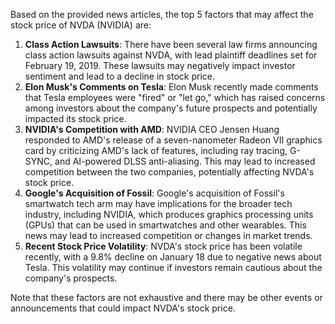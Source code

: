 Based on the provided news articles, the top 5 factors that may affect the stock price of NVDA (NVIDIA) are:

1. **Class Action Lawsuits**: There have been several law firms announcing class action lawsuits against NVDA, with lead plaintiff deadlines set for February 19, 2019. These lawsuits may negatively impact investor sentiment and lead to a decline in stock price.
2. **Elon Musk's Comments on Tesla**: Elon Musk recently made comments that Tesla employees were "fired" or "let go," which has raised concerns among investors about the company's future prospects and potentially impacted its stock price.
3. **NVIDIA's Competition with AMD**: NVIDIA CEO Jensen Huang responded to AMD's release of a seven-nanometer Radeon VII graphics card by criticizing AMD's lack of features, including ray tracing, G-SYNC, and AI-powered DLSS anti-aliasing. This may lead to increased competition between the two companies, potentially affecting NVDA's stock price.
4. **Google's Acquisition of Fossil**: Google's acquisition of Fossil's smartwatch tech arm may have implications for the broader tech industry, including NVIDIA, which produces graphics processing units (GPUs) that can be used in smartwatches and other wearables. This news may lead to increased competition or changes in market trends.
5. **Recent Stock Price Volatility**: NVDA's stock price has been volatile recently, with a 9.8% decline on January 18 due to negative news about Tesla. This volatility may continue if investors remain cautious about the company's prospects.

Note that these factors are not exhaustive and there may be other events or announcements that could impact NVDA's stock price.